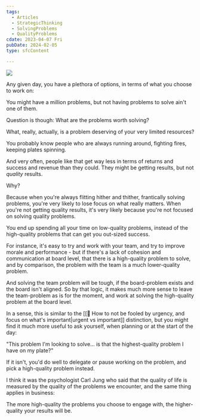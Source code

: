 ```yaml
---
tags:
  - Articles
  - StrategicThinking
  - SolvingProblems
  - QualityProblems
cdate: 2023-04-07 Fri
pubDate: 2024-02-05
type: sfcContent

---
```

  
![](Media/SalesFlowCoach.app_Solve-quality-problems-to-get-quality-results_MartinStellar.png)

Any given day, you have a plethora of options, in terms of what you choose to work on:

You might have a million problems, but not having problems to solve ain't one of them.

Question is though: What are the problems worth solving?

What, really, actually, is a problem deserving of your very limited resources?

You probably know people who are always running around, fighting fires, keeping plates spinning.

And very often, people like that get way less in terms of returns and success and revenue than they could. They might be getting results, but not *quality* results.

Why?

Because when you're always flitting hither and thither, frantically solving problems, you're very likely to lose focus on what really matters. When you're not getting quality results, it's very likely because you're not focused on solving quality problems. 

You end up spending all your time on low-quality problems, instead of the high-quality problems that can get you out-sized success.

For instance, it's easy to try and work with your team, and try to improve morale and performance - but if there's a lack of cohesion and communication at board level, that there is a high-quality problem to solve, and by comparison, the problem with the team is a much lower-quality problem.

And solving the team problem will be tough, if the board-problem exists and the board isn't aligned. So by that logic, it makes much more sense to leave the team-problem as is for the moment, and work at solving the high-quality problem at the board level.

In a sense, this is similar to the [[📄 How to not be fooled by urgency, and focus on what's important|urgent vs important]] distinction, but you might find it much more useful to ask yourself, when planning or at the start of the day:

"This problem I'm looking to solve... is that the highest-quality problem I have on my plate?"

If it isn't, you'd do well to delegate or pause working on the problem, and pick a high-quality problem instead.

I think it was the psychologist Carl Jung who said that the quality of life is measured by the quality of the problems we encounter, and the same thing applies in business:

The more high-quality the problems you choose to engage with, the higher-quality your results will be.
